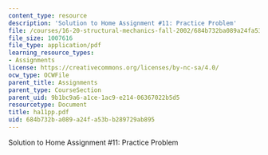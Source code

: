 ```yaml
---
content_type: resource
description: 'Solution to Home Assignment #11: Practice Problem'
file: /courses/16-20-structural-mechanics-fall-2002/684b732ba089a24fa53bb289729ab895_ha11pp.pdf
file_size: 1007616
file_type: application/pdf
learning_resource_types:
- Assignments
license: https://creativecommons.org/licenses/by-nc-sa/4.0/
ocw_type: OCWFile
parent_title: Assignments
parent_type: CourseSection
parent_uid: 9b1bc9a6-a1ce-1ac9-e214-06367022b5d5
resourcetype: Document
title: ha11pp.pdf
uid: 684b732b-a089-a24f-a53b-b289729ab895
---
```

Solution to Home Assignment #11: Practice Problem